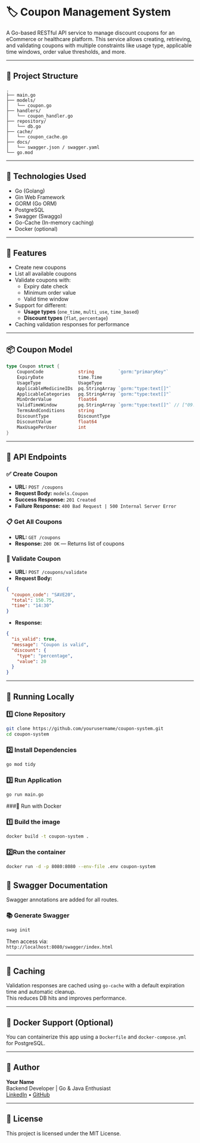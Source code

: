 # 🏷️ Coupon Management System

A Go-based RESTful API service to manage discount coupons for an eCommerce or healthcare platform. This service allows creating, retrieving, and validating coupons with multiple constraints like usage type, applicable time windows, order value thresholds, and more.

---

## 📁 Project Structure

```
.
├── main.go
├── models/
│   └── coupon.go
├── handlers/
│   └── coupon_handler.go
├── repository/
│   └── db.go
├── cache/
│   └── coupon_cache.go
├── docs/
│   └── swagger.json / swagger.yaml
└── go.mod
```

---

## 🔧 Technologies Used

- Go (Golang)
- Gin Web Framework
- GORM (Go ORM)
- PostgreSQL
- Swagger (Swaggo)
- Go-Cache (In-memory caching)
- Docker (optional)

---

## 🧩 Features

- Create new coupons
- List all available coupons
- Validate coupons with:
  - Expiry date check
  - Minimum order value
  - Valid time window
- Support for different:
  - **Usage types** (`one_time`, `multi_use`, `time_based`)
  - **Discount types** (`flat`, `percentage`)
- Caching validation responses for performance

---

## 📦 Coupon Model

```go
type Coupon struct {
    CouponCode             string         `gorm:"primaryKey"`
    ExpiryDate             time.Time
    UsageType              UsageType
    ApplicableMedicineIDs  pq.StringArray `gorm:"type:text[]"`
    ApplicableCategories   pq.StringArray `gorm:"type:text[]"`
    MinOrderValue          float64
    ValidTimeWindow        pq.StringArray `gorm:"type:text[]"` // ["09:00", "21:00"]
    TermsAndConditions     string
    DiscountType           DiscountType
    DiscountValue          float64
    MaxUsagePerUser        int
}
```

---

## 🔌 API Endpoints

### ✅ Create Coupon

- **URL:** `POST /coupons`
- **Request Body:** `models.Coupon`
- **Success Response:** `201 Created`
- **Failure Response:** `400 Bad Request | 500 Internal Server Error`

### 📋 Get All Coupons

- **URL:** `GET /coupons`
- **Response:** `200 OK` — Returns list of coupons

### 🎯 Validate Coupon

- **URL:** `POST /coupons/validate`
- **Request Body:**

```json
{
  "coupon_code": "SAVE20",
  "total": 150.75,
  "time": "14:30"
}
```

- **Response:**

```json
{
  "is_valid": true,
  "message": "Coupon is valid",
  "discount": {
    "type": "percentage",
    "value": 20
  }
}
```

---

## 🚀 Running Locally

### 1️⃣ Clone Repository

```bash
git clone https://github.com/yourusername/coupon-system.git
cd coupon-system
```

### 2️⃣ Install Dependencies

```bash
go mod tidy
```

### 3️⃣ Run Application

```bash
go run main.go
```

###🐳 Run with Docker

### 1️⃣ Build the image

```bash
docker build -t coupon-system .
```

### 2️⃣Run the container
```bash
docker run -d -p 8080:8080 --env-file .env coupon-system
```


## 🧪 Swagger Documentation

Swagger annotations are added for all routes.

### 📚 Generate Swagger

```bash
swag init
```

Then access via:  
`http://localhost:8080/swagger/index.html`

---

## 🧠 Caching

Validation responses are cached using `go-cache` with a default expiration time and automatic cleanup.  
This reduces DB hits and improves performance.

---

## 🐳 Docker Support (Optional)

You can containerize this app using a `Dockerfile` and `docker-compose.yml` for PostgreSQL.

---

## 👤 Author

**Your Name**  
Backend Developer | Go & Java Enthusiast  
[LinkedIn](https://linkedin.com/in/vaib-p) • [GitHub](https://github.com/vaib-p)

---

## 📜 License

This project is licensed under the MIT License.
